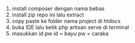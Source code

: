 1. install composer dengan nama bebas 
2. install zip repo ini lalu extract
3. copy paste ke folder nama project di htdocs
4. buka IDE lalu ketik php artisan serve di terminal
5. masukkan id pw
id = bayu
pw = caraka
